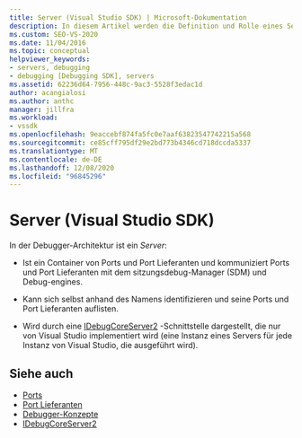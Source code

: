 ```yaml
---
title: Server (Visual Studio SDK) | Microsoft-Dokumentation
description: In diesem Artikel werden die Definition und Rolle eines Servers in der Debugger-Architektur in Visual Studio beschrieben.
ms.custom: SEO-VS-2020
ms.date: 11/04/2016
ms.topic: conceptual
helpviewer_keywords:
- servers, debugging
- debugging [Debugging SDK], servers
ms.assetid: 62236d64-7956-448c-9ac3-5528f3edac1d
author: acangialosi
ms.author: anthc
manager: jillfra
ms.workload:
- vssdk
ms.openlocfilehash: 9eaccebf874fa5fc0e7aaf63823547742215a568
ms.sourcegitcommit: ce85cff795df29e2bd773b4346cd718dccda5337
ms.translationtype: MT
ms.contentlocale: de-DE
ms.lasthandoff: 12/08/2020
ms.locfileid: "96845296"
---
```

# <a name="servers-visual-studio-sdk"></a>Server (Visual Studio SDK)
In der Debugger-Architektur ist ein *Server*:

- Ist ein Container von Ports und Port Lieferanten und kommuniziert Ports und Port Lieferanten mit dem sitzungsdebug-Manager (SDM) und Debug-engines.

- Kann sich selbst anhand des Namens identifizieren und seine Ports und Port Lieferanten auflisten.

- Wird durch eine [IDebugCoreServer2](../../extensibility/debugger/reference/idebugcoreserver2.md) -Schnittstelle dargestellt, die nur von Visual Studio implementiert wird (eine Instanz eines Servers für jede Instanz von Visual Studio, die ausgeführt wird).

## <a name="see-also"></a>Siehe auch
- [Ports](../../extensibility/debugger/ports.md)
- [Port Lieferanten](../../extensibility/debugger/port-suppliers.md)
- [Debugger-Konzepte](../../extensibility/debugger/debugger-concepts.md)
- [IDebugCoreServer2](../../extensibility/debugger/reference/idebugcoreserver2.md)
